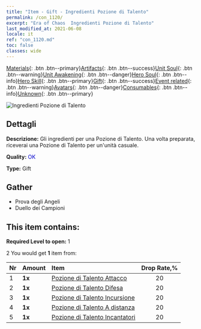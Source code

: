 ```yaml
---
title: "Item - Gift - Ingredienti Pozione di Talento"
permalink: /con_1120/
excerpt: "Era of Chaos  Ingredienti Pozione di Talento"
last_modified_at: 2021-06-08
locale: it
ref: "con_1120.md"
toc: false
classes: wide
---
```

 [Materials](/ItemsIT/){: .btn .btn--primary}[Artifacts](/ItemsIT/Artifacts/){: .btn .btn--success}[Unit Soul](/ItemsIT/UnitSoul/){: .btn .btn--warning}[Unit Awakening](/ItemsIT/UnitAwakening/){: .btn .btn--danger}[Hero Soul](/ItemsIT/HeroSoul/){: .btn .btn--info}[Hero Skill](/ItemsIT/HeroSkill/){: .btn .btn--primary}[Gift](/ItemsIT/Gift/){: .btn .btn--success}[Event related](/ItemsIT/Events/){: .btn .btn--warning}[Avatars](/ItemsIT/Avatars/){: .btn .btn--danger}[Consumables](/ItemsIT/Consumables/){: .btn .btn--info}[Unknown](/ItemsIT/Unknown/){: .btn .btn--primary}

 ![Ingredienti Pozione di Talento](/images/t/i_3049.png)

## Dettagli
 **Descrizione:** Gli ingredienti per una Pozione di Talento. Una volta preparata, riceverai una Pozione di Talento per un'unità casuale.

 **Quality:** <span style="color: #0000CD">OK</span>

 **Type:** Gift

## Gather

*    Prova degli Angeli 
*    Duello dei Campioni 

## This item contains:

 **Required Level to open:** 1

 2 You would get **1** item  from:

  | Nr | Amount |     Item    | Drop Rate,% |
  |:---|:-------|:------------|:---------:|
  | 1 |  **1x** | [Pozione di Talento Attacco](/ItemsIT/con_786/) | 20 | 
  | 2 |  **1x** | [Pozione di Talento Difesa](/ItemsIT/con_787/) | 20 | 
  | 3 |  **1x** | [Pozione di Talento Incursione](/ItemsIT/con_788/) | 20 | 
  | 4 |  **1x** | [Pozione di Talento A distanza](/ItemsIT/con_789/) | 20 | 
  | 5 |  **1x** | [Pozione di Talento Incantatori](/ItemsIT/con_790/) | 20 | 
